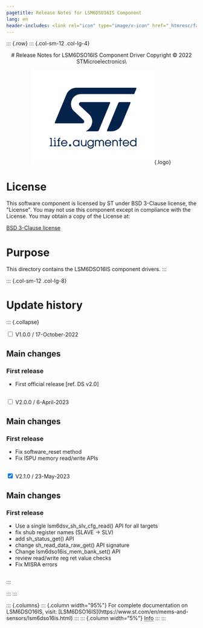 ```yaml
---
pagetitle: Release Notes for LSM6DSO16IS Component
lang: en
header-includes: <link rel="icon" type="image/x-icon" href="_htmresc/favicon.png" />
---
```


::: {.row}
::: {.col-sm-12 .col-lg-4}

<center>
# Release Notes for LSM6DSO16IS Component Driver
Copyright &copy; 2022 STMicroelectronics\

[![ST logo](_htmresc/st_logo_2020.png)](https://www.st.com){.logo}
</center>

# License

This software component is licensed by ST under BSD 3-Clause license, the "License".
You may not use this component except in compliance with the License. You may obtain a copy of the License at:

[BSD 3-Clause license](https://opensource.org/licenses/BSD-3-Clause)

# Purpose

This directory contains the LSM6DSO16IS component drivers.
:::

::: {.col-sm-12 .col-lg-8}
# Update history

::: {.collapse}

<input type="checkbox" id="collapse-section1" aria-hidden="true">
<label for="collapse-section1" aria-hidden="true">V1.0.0 / 17-October-2022</label>
<div>			

## Main changes

### First release

- First official release [ref. DS v2.0]

##

</div>

<input type="checkbox" id="collapse-section2" aria-hidden="true">
<label for="collapse-section2" aria-hidden="true">V2.0.0 / 6-April-2023</label>
<div>

## Main changes

### First release

- Fix software_reset method
- Fix ISPU memory read/write APIs

##

</div>

<input type="checkbox" id="collapse-section3" checked aria-hidden="true">
<label for="collapse-section3" aria-hidden="true">V2.1.0 / 23-May-2023</label>
<div>

## Main changes

### First release

- Use a single lsm6dsv_sh_slv_cfg_read() API for all targets
- fix shub register names (SLAVE -> SLV)
- add sh_status_get() API
- change sh_read_data_raw_get() API signature
- Change lsm6dso16is_mem_bank_set() API
- review read/write reg ret value checks
- Fix MISRA errors


##

</div>
:::

:::
:::

<footer class="sticky">
::: {.columns}
::: {.column width="95%"}
For complete documentation on LSM6DSO16IS,
visit:
[LSM6DSO16IS](https://www.st.com/en/mems-and-sensors/lsm6dso16is.html)
:::
::: {.column width="5%"}
<abbr title="Based on template cx566953 version 2.0">Info</abbr>
:::
:::
</footer>
